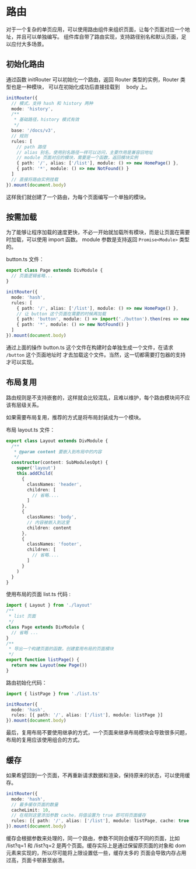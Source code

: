 # 路由

对于一个复杂的单页应用，可以使用路由组件来组织页面，让每个页面对应一个地址，并且可以单独编写。
组件库自带了路由实现，支持路径别名和默认页面，足以应付大多场景。

## 初始化路由

通过函数 initRouter 可以初始化一个路由，返回 Router 类型的实例，Router 类型也是一种模块，
可以在初始化成功后直接挂载到　 body 上。

```ts
initRouter({
  // 模式，支持 hash 和 history 两种
  mode: 'history',
  /**
   * 基础路径，history 模式有效
   */
  base: '/docs/v3',
  // 规则
  rules: [
    // path 路径
    // alias 别名，使用别名路径一样可以访问，主要作用是兼容旧地址
    // module 页面对应的模块，需要是一个函数，返回模块实例
    { path: '/', alias: ['/list'], module: () => new HomePage() },
    { path: '*', module: () => new NotFound() }
  ]
  // 直接将路由实例挂载
}).mount(document.body)
```

这样我们就创建了一个路由，为每个页面编写一个单独的模块。

## 按需加载

为了能够让程序加载的速度更快，不必一开始就加载所有模块，而是让页面在需要时加载，可以使用 import 函数。
module 参数是支持返回 `Promise<Module>` 类型的。

button.ts 文件：

```ts
export class Page extends DivModule {
  // 页面逻辑省略...
}
```

```ts
initRouter({
  mode: 'hash',
  rules: [
    { path: '/', alias: ['/list'], module: () => new HomePage() },
    // 让 button 这个页面在需要的时候再加载
    { path: 'button', module: () => import('./button').then(res => new res.Page()) },
    { path: '*', module: () => new NotFound() }
  ]
}).mount(document.body)
```

通过上面的操作 button.ts 这个文件在构建时会单独生成一个文件，在请求 `/button` 这个页面地址时
才去加载这个文件。当然，这一切都需要打包器的支持才可以实现。

## 布局复用

路由规则是不支持嵌套的，这样就会比较混乱，且难以维护，每个路由模块间不应该有层级关系。

如果需要布局复用，推荐的方式是将布局封装成为一个模块。

布局 layout.ts 文件：

```ts
export class Layout extends DivModule {
  /**
   * @param content 要嵌入到布局中的内容
   */
  constructor(content: SubModulesOpt) {
    super('layout')
    this.addChild(
      {
        classNames: 'header',
        children: [
          // 省略....
        ]
      },
      {
        classNames: 'body',
        // 内容被嵌入到这里
        children: content
      },
      {
        classNames: 'footer',
        children: [
          // 省略....
        ]
      }
    )
  }
}
```

使用布局的页面 list.ts 代码 :

```ts
import { Layout } from './layout'
/**
 * list 页面
 */
class Page extends DivModule {
  // 省略 ...
}
/**
 * 导出一个构建页面的函数，创建套用布局的页面模块
 */
export function listPage() {
  return new Layout(new Page())
}
```

路由初始化代码：

```ts
import { listPage } from './list.ts'

initRouter({
  mode: 'hash',
  rules: [{ path: '/', alias: ['/list'], module: listPage }]
}).mount(document.body)
```

最后，复用布局不要使用继承的方式，一个页面来继承布局模块会导致很多问题，布局的复用应该使用组合的方式。

## 缓存

如果希望回到一个页面，不再重新请求数据和渲染，保持原来的状态，可以使用缓存。

```ts
initRouter({
  mode: 'hash',
  // 最多缓存页面的数量
  cacheLimit: 10,
  // 在规则这里添加参数 cache，将值设置为 true 即可将页面缓存
  rules: [{ path: '/', alias: ['/list'], module: listPage, cache: true }]
}).mount(document.body)
```

缓存会根据参数来处理的，同一个路由，参数不同则会缓存不同的页面，比如 /list?q=1 和 /list?q=2 是两个页面。缓存实际上是通过保留原页面的对象和 dom 元素来实现的，所以尽可能将上限设置低一些，缓存太多的
页面会导致内存占用过高，页面卡顿甚至崩溃。
